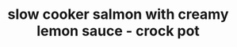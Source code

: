---
id: 5cdddb7ffbeca60014154629
servings: 6
notes: 'nutrition facts
slow cooker salmon with creamy lemon sauce
amount per serving (1 fillet with sauce)
calories 330 calories from fat 171
% daily value*
total fat 19g 29%
saturated fat 7g 35%
cholesterol 119mg 40%
sodium 240mg 10%
potassium 857mg 24%
total carbohydrates 7g 2%
dietary fiber 1g 4%
sugars 1g
protein 31g 62%
vitamin a 13.5%
vitamin c 38.4%
calcium 5.5%
iron 9.4%
* percent daily values are based on a 2000 calorie diet.'
directions: 'for the salmon
line slow cooker with a large piece of parchment paper.
cut one lemon into slices and arrange a layer of lemon slices down the middle of the slow cooker.
place salmon on top of lemon slices; spray salmon with cooking spray and season with salt
 pepper
 paprika
 chili powder
 garlic granules
 and italian seasoning. using your fingers
 rub the seasoning all over the salmon.
pour broth and lemon juice into the slow cooker
 all around the fish. do not pour it over the fish.
liquid should come about halfway up the fillet.
cook on low for 2 hours
 or until opaque and flaky.
preheat oven to 400f.
lift up the slow cooker bowl and pop it in the oven for about 5 to 8 minutes to get a bit of that browning on top of the fish. (most slow cooker bowls can handle oven heat up to 400f)

remove from oven and lift out the fish by the parchment paper; transfer to a cutting board and set aside.

for the creamy lemon sauce
set a small saucepan or pot over medium-high heat and stir in lemon juice
 broth
 and cream.

bring to a simmer.

set heat to low; cover the pot and cook for 8 minutes.

uncover; stir in lemon zest
 set heat to high and cook for 2 more minutes
 or until sauce has thickened a bit and reduced.

remove from heat; taste for seasonings and adjust accordingly.

cut up the salmon into individual fillets.
pour sauce over the fillets and garnish with parsley.
serve with lemon wedges.'
ingredients: 'for the salmon
3 lemons
 divided
1.5 to 2 pounds skin-on salmon fillet
cooking spray
salt and fresh ground pepper
 to taste
1/2 teaspoon sweet paprika
 or to taste
1/2 teaspoon chili powder
 or to taste
1 teaspoon garlic granules
 or garlic powder
1 teaspoon italian seasoning
1 cup low-sodium vegetable broth
juice of 1 lemon
for the creamy lemon sauce
3 tablespoons lemon juice (i just scoop out juice from the slow cooker where the fish was cooked)
1/4 cup chicken broth
 water
 or white wine
2/3 cup heavy cream
1/8 teaspoon lemon zest
chopped fresh parsley
 for garnish'
rating: 5
ease: easy
img:
category: main course
href: 'https: //diethood.com/slow-cooker-salmon/'
totalTime: 2 hours 30 minutes
cookTime: 2 hours 20 minutes
prepTime: 10 minutes
title: slow cooker salmon with creamy lemon sauce - crock pot
slug: slow-cooker-salmon-with-creamy-lemon-sauce-crock-pot
---